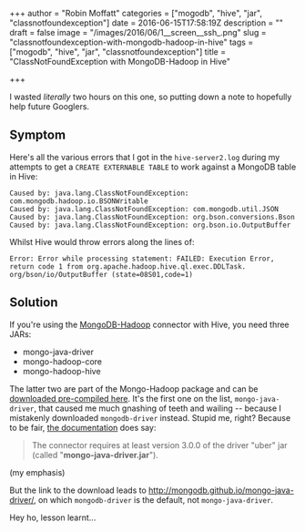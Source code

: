 +++
author = "Robin Moffatt"
categories = ["mogodb", "hive", "jar", "classnotfoundexception"]
date = 2016-06-15T17:58:19Z
description = ""
draft = false
image = "/images/2016/06/1__screen__ssh_.png"
slug = "classnotfoundexception-with-mongodb-hadoop-in-hive"
tags = ["mogodb", "hive", "jar", "classnotfoundexception"]
title = "ClassNotFoundException with MongoDB-Hadoop in Hive"

+++

I wasted *literally* two hours on this one, so putting down a note to hopefully help future Googlers. 

## Symptom
Here's all the various errors that I got in the `hive-server2.log` during my attempts to get a `CREATE EXTERNABLE TABLE` to work against a MongoDB table in Hive: 

```
Caused by: java.lang.ClassNotFoundException: com.mongodb.hadoop.io.BSONWritable
Caused by: java.lang.ClassNotFoundException: com.mongodb.util.JSON
Caused by: java.lang.ClassNotFoundException: org.bson.conversions.Bson
Caused by: java.lang.ClassNotFoundException: org.bson.io.OutputBuffer
```

Whilst Hive would throw errors along the lines of: 

```
Error: Error while processing statement: FAILED: Execution Error, return code 1 from org.apache.hadoop.hive.ql.exec.DDLTask. org/bson/io/OutputBuffer (state=08S01,code=1)
```

## Solution

If you're using the [MongoDB-Hadoop](https://github.com/mongodb/mongo-hadoop/) connector with Hive, you need three JARs: 

* mongo-java-driver
* mongo-hadoop-core
* mongo-hadoop-hive

The latter two are part of the Mongo-Hadoop package and can be [downloaded pre-compiled here](http://search.maven.org/#search%7Cga%7C1%7Cg%3A%22org.mongodb.mongo-hadoop%22). It's the first one on the list, `mongo-java-driver`, that caused me much gnashing of teeth and wailing -- because I mistakenly downloaded `mongodb-driver` instead. Stupid me, right? Because to be fair, [the documentation](https://github.com/mongodb/mongo-hadoop/wiki/Hive-Usage) does say: 

> The connector requires at least version 3.0.0 of the driver "uber" jar (called "**mongo-java-driver.jar**").

(my emphasis)

But the link to the download leads to http://mongodb.github.io/mongo-java-driver/, on which `mongodb-driver` is the default, not `mongo-java-driver`. 

Hey ho, lesson learnt...